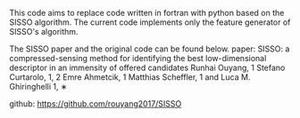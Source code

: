 This code aims to replace code written in fortran with python based on the SISSO algorithm. The current code implements only the feature generator of SISSO's algorithm.

The SISSO paper and the original code can be found below. paper: SISSO: a compressed-sensing method for identifying the best low-dimensional descriptor in an immensity of offered candidates Runhai Ouyang, 1 Stefano Curtarolo, 1, 2 Emre Ahmetcik, 1 Matthias Scheffler, 1 and Luca M. Ghiringhelli 1, ∗

github: https://github.com/rouyang2017/SISSO
